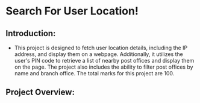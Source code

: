 # Search For User Location!
## Introduction:
* This project is designed to fetch user location details, including the IP address, and display them on a webpage. Additionally, it utilizes the user's PIN code to retrieve a list of nearby post offices and display them on the page. The project also includes the ability to filter post offices by name and branch office. The total marks for this project are 100.

## Project Overview:
